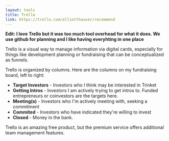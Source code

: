 ```yaml
---
layout: tools
title: Trello
link: https://trello.com/elliotthauser/recommend
---
```


**Edit:  I love Trello but it was too much tool overhead for what it does.  We use github for planning and I like having 
everyhting in one place**

Trello is a visual way to manage information via digital cards, especially for things like development planning or fundraising that can be conceptualized as funnels.

Trello is organized by columns.  Here are the columns on my fundraising board, left to right:

* **Target Investors** - Investors who I think may be interested in Trinket
* **Getting Intros** - Investors I am actively trying to get intros to.  Funded entrepreneurs or coinvestors are the targets here.
* **Meeting(s)** - Investors who I'm actively meeting with, seeking a commitment
* **Commited** - Investors who have indicated they're willing to invest
* **Closed** - Money in the bank.

Trello is an amazing free product, but the premium service offers additional team management features.
